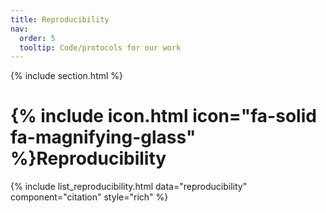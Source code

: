 ```yaml
---
title: Reproducibility
nav:
  order: 5
  tooltip: Code/protocols for our work
---
```


{% include section.html %}

# {% include icon.html icon="fa-solid fa-magnifying-glass" %}Reproducibility

{% include list_reproducibility.html data="reproducibility" component="citation" style="rich" %}


